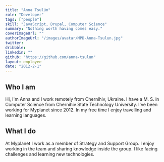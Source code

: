 ```yaml
---
title: "Anna Tsulún"
role: "Developer"
tags: ["people"]
skill: "JavaScript, Drupal, Computer Science"
summary: "Nothing worth having comes easy."
coverImageUrl: ""
authorImageUrl: "/images/avatar/MPD-Anna-Tsulun.jpg"
twitter: 
dribbble: 
linkedin: ""
github: "https://github.com/anna-tsulun"
layout: employee
date: "2012-2-1"
---
```


## Who I am

Hi, I'm Anna and I work remotely from Chernihiv, Ukraine. I have a M. S. in Computer Science from Chernihiv State Technology University. I've been working for Myplanet since 2012. In my free time I enjoy travelling and learning languages.

## What I do

At Myplanet I work as a member of Strategy and Support Group. I enjoy working in the team and sharing knowledge inside the group. I like facing challenges and learning new technologies.

